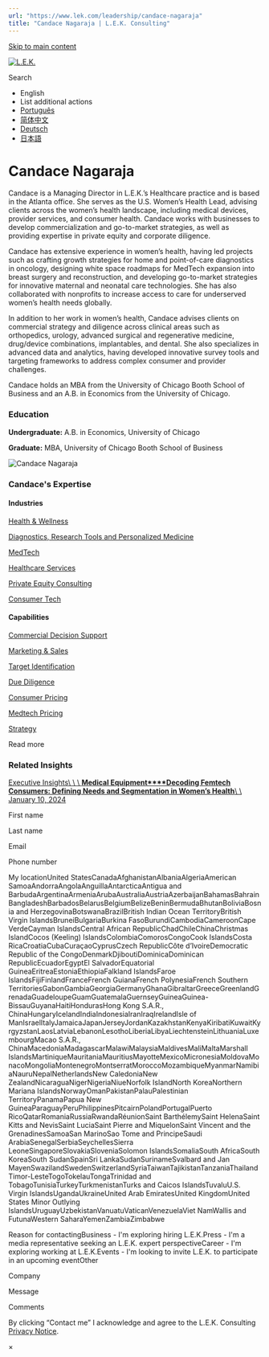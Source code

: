 ```yaml
---
url: "https://www.lek.com/leadership/candace-nagaraja"
title: "Candace Nagaraja | L.E.K. Consulting"
---
```


[Skip to main content](https://www.lek.com/leadership/candace-nagaraja#main-content)

[![L.E.K.](https://www.lek.com/themes/lek/images/new-logo.svg)](https://www.lek.com/ "L.E.K.")

Search

- English
- List additional actions
- [Português](https://www.lek.com/pt-br/lek-brazil)
- [简体中文](https://www.lek.com/zh-hant/lek-china)
- [Deutsch](https://www.lek.com/de/lek-germany)
- [日本語](https://www.lek.com/ja/lek-japan)

# Candace Nagaraja

Candace is a Managing Director in L.E.K.’s Healthcare practice and is based in the Atlanta office. She serves as the U.S. Women’s Health Lead, advising clients across the women’s health landscape, including medical devices, provider services, and consumer health. Candace works with businesses to develop commercialization and go-to-market strategies, as well as providing expertise in private equity and corporate diligence.

Candace has extensive experience in women’s health, having led projects such as crafting growth strategies for home and point-of-care diagnostics in oncology, designing white space roadmaps for MedTech expansion into breast surgery and reconstruction, and developing go-to-market strategies for innovative maternal and neonatal care technologies. She has also collaborated with nonprofits to increase access to care for underserved women’s health needs globally.

In addition to her work in women’s health, Candace advises clients on commercial strategy and diligence across clinical areas such as orthopedics, urology, advanced surgical and regenerative medicine, drug/device combinations, implantables, and dental. She also specializes in advanced data and analytics, having developed innovative survey tools and targeting frameworks to address complex consumer and provider challenges.

Candace holds an MBA from the University of Chicago Booth School of Business and an A.B. in Economics from the University of Chicago.

### Education

**Undergraduate:** A.B. in Economics, University of Chicago

**Graduate:** MBA, University of Chicago Booth School of Business

![Candace Nagaraja](https://www.lek.com/sites/default/files/profile-images/candace-nagaraja-web.jpg)

### Candace's Expertise

#### Industries

[Health & Wellness](https://www.lek.com/industries/consumer-products/health-and-wellness)

[Diagnostics, Research Tools and Personalized Medicine](https://www.lek.com/industries/life-sciences-pharma/diagnostics-tools-personalized-medicine)

[MedTech](https://www.lek.com/industries/medtech)

[Healthcare Services](https://www.lek.com/industries/healthcare-services)

[Private Equity Consulting](https://www.lek.com/industries/private-equity-pe)

[Consumer Tech](https://www.lek.com/industries/technology/consumer-tech)

#### Capabilities

[Commercial Decision Support](https://www.lek.com/capabilities/data-analytics/commercial-decision-support)

[Marketing & Sales](https://www.lek.com/capabilities/marketing-and-sales)

[Target Identification](https://www.lek.com/capabilities/mergers-acquisitions/target-identification)

[Due Diligence](https://www.lek.com/capabilities/mergers-acquisitions/due-diligence)

[Consumer Pricing](https://www.lek.com/capabilities/pricing-revenue-optimization/consumer-pricing)

[Medtech Pricing](https://www.lek.com/capabilities/pricing-revenue-optimization/medtech-pricing)

[Strategy](https://www.lek.com/capabilities/strategy)

Read more

### Related Insights

[Executive Insights\\
\\
\\
**Medical Equipment****Decoding Femtech Consumers: Defining Needs and Segmentation in Women’s Health**\\
\\
January 10, 2024](https://www.lek.com/insights/hea/us/ei/decoding-femtech-consumers-defining-needs-and-segmentation-womens-health)

First name

Last name

Email

Phone number

My locationUnited StatesCanadaAfghanistanAlbaniaAlgeriaAmerican SamoaAndorraAngolaAnguillaAntarcticaAntigua and BarbudaArgentinaArmeniaArubaAustraliaAustriaAzerbaijanBahamasBahrainBangladeshBarbadosBelarusBelgiumBelizeBeninBermudaBhutanBoliviaBosnia and HerzegovinaBotswanaBrazilBritish Indian Ocean TerritoryBritish Virgin IslandsBruneiBulgariaBurkina FasoBurundiCambodiaCameroonCape VerdeCayman IslandsCentral African RepublicChadChileChinaChristmas IslandCocos (Keeling) IslandsColombiaComorosCongoCook IslandsCosta RicaCroatiaCubaCuraçaoCyprusCzech RepublicCôte d’IvoireDemocratic Republic of the CongoDenmarkDjiboutiDominicaDominican RepublicEcuadorEgyptEl SalvadorEquatorial GuineaEritreaEstoniaEthiopiaFalkland IslandsFaroe IslandsFijiFinlandFranceFrench GuianaFrench PolynesiaFrench Southern TerritoriesGabonGambiaGeorgiaGermanyGhanaGibraltarGreeceGreenlandGrenadaGuadeloupeGuamGuatemalaGuernseyGuineaGuinea-BissauGuyanaHaitiHondurasHong Kong S.A.R., ChinaHungaryIcelandIndiaIndonesiaIranIraqIrelandIsle of ManIsraelItalyJamaicaJapanJerseyJordanKazakhstanKenyaKiribatiKuwaitKyrgyzstanLaosLatviaLebanonLesothoLiberiaLibyaLiechtensteinLithuaniaLuxembourgMacao S.A.R., ChinaMacedoniaMadagascarMalawiMalaysiaMaldivesMaliMaltaMarshall IslandsMartiniqueMauritaniaMauritiusMayotteMexicoMicronesiaMoldovaMonacoMongoliaMontenegroMontserratMoroccoMozambiqueMyanmarNamibiaNauruNepalNetherlandsNew CaledoniaNew ZealandNicaraguaNigerNigeriaNiueNorfolk IslandNorth KoreaNorthern Mariana IslandsNorwayOmanPakistanPalauPalestinian TerritoryPanamaPapua New GuineaParaguayPeruPhilippinesPitcairnPolandPortugalPuerto RicoQatarRomaniaRussiaRwandaRéunionSaint BarthélemySaint HelenaSaint Kitts and NevisSaint LuciaSaint Pierre and MiquelonSaint Vincent and the GrenadinesSamoaSan MarinoSao Tome and PrincipeSaudi ArabiaSenegalSerbiaSeychellesSierra LeoneSingaporeSlovakiaSloveniaSolomon IslandsSomaliaSouth AfricaSouth KoreaSouth SudanSpainSri LankaSudanSurinameSvalbard and Jan MayenSwazilandSwedenSwitzerlandSyriaTaiwanTajikistanTanzaniaThailandTimor-LesteTogoTokelauTongaTrinidad and TobagoTunisiaTurkeyTurkmenistanTurks and Caicos IslandsTuvaluU.S. Virgin IslandsUgandaUkraineUnited Arab EmiratesUnited KingdomUnited States Minor Outlying IslandsUruguayUzbekistanVanuatuVaticanVenezuelaViet NamWallis and FutunaWestern SaharaYemenZambiaZimbabwe

Reason for contactingBusiness - I'm exploring hiring L.E.K.Press - I'm a media representative seeking an L.E.K. expert perspectiveCareer - I'm exploring working at L.E.K.Events - I'm looking to invite L.E.K. to participate in an upcoming eventOther

Company

Message

Comments

By clicking “Contact me” I acknowledge and agree to the L.E.K. Consulting [Privacy Notice](https://www.lek.com/lek-consulting-privacy-policy).

×